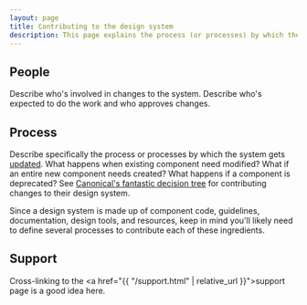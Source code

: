 ```yaml
---
layout: page
title: Contributing to the design system
description: This page explains the process (or processes) by which the design system gets updated
---
```


## People
Describe who's involved in changes to the system. Describe who's expected to do the work and who approves changes.

## Process
Describe specifically the process or processes by which the system gets [updated](http://atomicdesign.bradfrost.com/chapter-5/#making-changes-to-patterns). What happens when existing component need modified? What if an entire new component needs created? What happens if a component is deprecated? See [Canonical's fantastic decision tree](http://design.canonical.com/2016/07/getting-vanilla-ready-for-v1-the-roadmap/) for contributing changes to their design system.

Since a design system is made up of component code, guidelines, documentation, design tools, and resources, keep in mind you'll likely need to define several processes to contribute each of these ingredients.

## Support
Cross-linking to the <a href="{{ "/support.html" | relative_url }}">support page</a> is a good idea here.
